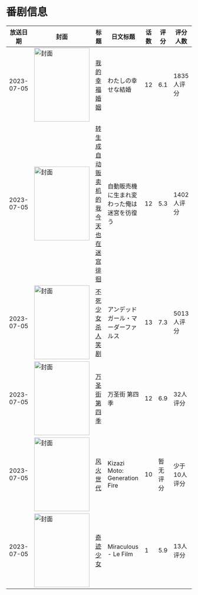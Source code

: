 # 番剧信息

|放送日期|封面|标题|日文标题|话数|评分|评分人数|
|---|---|---|---|---|---|---|
|2023-07-05|<img src="//lain.bgm.tv/pic/cover/c/5f/b1/377125_WRoZD.jpg" alt="封面" style="width:150px;height:200px;object-fit:cover;">|[我的幸福婚姻](https://bangumi.tv/subject/377125)|わたしの幸せな結婚|12|6.1|1835人评分|
|2023-07-05|<img src="//lain.bgm.tv/pic/cover/c/03/34/392973_87i5W.jpg" alt="封面" style="width:150px;height:200px;object-fit:cover;">|[转生成自动贩卖机的我今天也在迷宫徘徊](https://bangumi.tv/subject/392973)|自動販売機に生まれ変わった俺は迷宮を彷徨う|12|5.3|1402人评分|
|2023-07-05|<img src="//lain.bgm.tv/pic/cover/c/6b/c0/425591_Llbje.jpg" alt="封面" style="width:150px;height:200px;object-fit:cover;">|[不死少女 杀人笑剧](https://bangumi.tv/subject/425591)|アンデッドガール・マーダーファルス|13|7.3|5013人评分|
|2023-07-05|<img src="//lain.bgm.tv/pic/cover/c/50/90/440072_94buz.jpg" alt="封面" style="width:150px;height:200px;object-fit:cover;">|[万圣街 第四季](https://bangumi.tv/subject/440072)|万圣街 第四季|12|6.9|32人评分|
|2023-07-05|<img src="//lain.bgm.tv/pic/cover/c/5c/8a/443174_nn27f.jpg" alt="封面" style="width:150px;height:200px;object-fit:cover;">|[风火世代](https://bangumi.tv/subject/443174)|Kizazi Moto: Generation Fire|10|暂无评分|少于10人评分|
|2023-07-05|<img src="//lain.bgm.tv/pic/cover/c/3e/b6/447189_jo339.jpg" alt="封面" style="width:150px;height:200px;object-fit:cover;">|[奇迹少女](https://bangumi.tv/subject/447189)|Miraculous - Le Film|1|5.9|13人评分|
